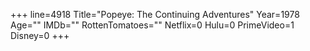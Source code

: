 +++
line=4918
Title="Popeye: The Continuing Adventures"
Year=1978
Age=""
IMDb=""
RottenTomatoes=""
Netflix=0
Hulu=0
PrimeVideo=1
Disney=0
+++


